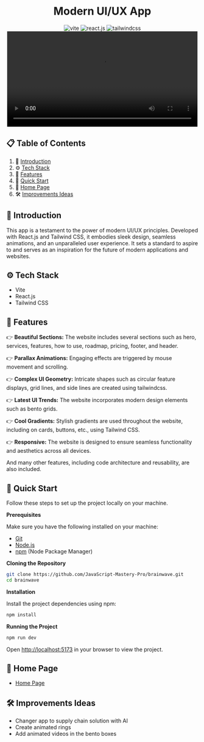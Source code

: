 <div align="center">

<h1>Modern UI/UX App</h1>

<div>
    <img src="https://img.shields.io/badge/-Vite-black?style=for-the-badge&logoColor=white&logo=vite&color=646CFF" alt="vite" />
    <img src="https://img.shields.io/badge/-React_JS-black?style=for-the-badge&logoColor=white&logo=react&color=61DAFB" alt="react.js" />
    <img src="https://img.shields.io/badge/-Tailwind_CSS-black?style=for-the-badge&logoColor=white&logo=tailwindcss&color=06B6D4" alt="tailwindcss" />
  </div>

<video src="https://github.com/mirkozlatunic/modern-ai-app/assets/110959892/8e72ecc2-1ec3-4159-8722-77f13bc85738" width=500/>
</div>

## 📋 <a name="table">Table of Contents</a>

1. 🤖 [Introduction](#introduction)
2. ⚙️ [Tech Stack](#tech-stack)
3. 🔋 [Features](#features)
4. 🤸 [Quick Start](#quick-start)
5. 🚀 [Home Page](#home-page)
6. 🛠️ [Improvements Ideas](#improvements)

## <a name="introduction">🤖 Introduction</a>

This app is a testament to the power of modern UI/UX principles. Developed with React.js and Tailwind CSS, it embodies sleek design, seamless animations, and an unparalleled user experience. It sets a standard to aspire to and serves as an inspiration for the future of modern applications and websites.

## <a name="tech-stack">⚙️ Tech Stack</a>

- Vite
- React.js
- Tailwind CSS

## <a name="features">🔋 Features</a>

👉 **Beautiful Sections:** The website includes several sections such as hero, services, features, how to use, roadmap, pricing, footer, and header.

👉 **Parallax Animations:** Engaging effects are triggered by mouse movement and scrolling.

👉 **Complex UI Geometry:** Intricate shapes such as circular feature displays, grid lines, and side lines are created using tailwindcss.

👉 **Latest UI Trends:** The website incorporates modern design elements such as bento grids.

👉 **Cool Gradients:** Stylish gradients are used throughout the website, including on cards, buttons, etc., using Tailwind CSS.

👉 **Responsive:** The website is designed to ensure seamless functionality and aesthetics across all devices.

And many other features, including code architecture and reusability, are also included.

## <a name="quick-start">🤸 Quick Start</a>

Follow these steps to set up the project locally on your machine.

**Prerequisites**

Make sure you have the following installed on your machine:

- [Git](https://git-scm.com/)
- [Node.js](https://nodejs.org/en)
- [npm](https://www.npmjs.com/) (Node Package Manager)

**Cloning the Repository**

```bash
git clone https://github.com/JavaScript-Mastery-Pro/brainwave.git
cd brainwave
```

**Installation**

Install the project dependencies using npm:

```bash
npm install
```

**Running the Project**

```bash
npm run dev
```

Open [http://localhost:5173](http://localhost:5173) in your browser to view the project.

## <a name="home-page">🚀 Home Page</a>

- [Home Page](https://www.mai-app-mz.online/)

## <a name="improvements">🛠️ Improvements Ideas</a>

- Changer app to supply chain solution with AI
- Create animated rings
- Add animated videos in the bento boxes
